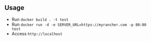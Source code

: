 ## Usage

* Run `docker build . -t test`
* Run `docker run -d -e SERVER_URL=https://myrancher.com -p 80:80 test`
* Access `http://localhost`